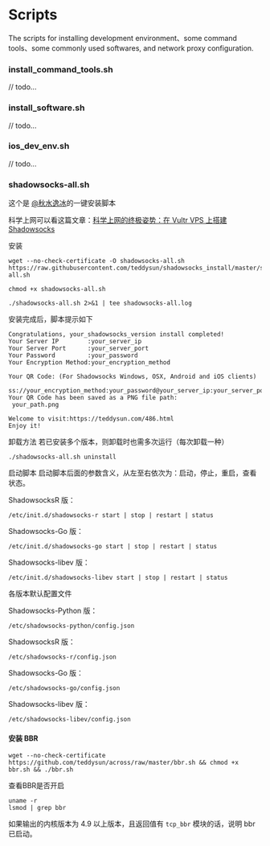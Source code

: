 # Scripts

The scripts for installing development environment、some command tools、some commonly used softwares, and network proxy configuration.

### install_command_tools.sh

// todo...

### install_software.sh

// todo...

### ios_dev_env.sh

// todo...

### shadowsocks-all.sh

这个是 [@秋水逸冰](https://teddysun.com/)的一键安装脚本

科学上网可以看这篇文章：[科学上网的终极姿势：在 Vultr VPS 上搭建 Shadowsocks](https://zoomyale.com/2016/vultr_and_ss)

安装

```
wget --no-check-certificate -O shadowsocks-all.sh https://raw.githubusercontent.com/teddysun/shadowsocks_install/master/shadowsocks-all.sh

chmod +x shadowsocks-all.sh

./shadowsocks-all.sh 2>&1 | tee shadowsocks-all.log
```

安装完成后，脚本提示如下

```
Congratulations, your_shadowsocks_version install completed!
Your Server IP        :your_server_ip
Your Server Port      :your_server_port
Your Password         :your_password
Your Encryption Method:your_encryption_method

Your QR Code: (For Shadowsocks Windows, OSX, Android and iOS clients)
 ss://your_encryption_method:your_password@your_server_ip:your_server_port
Your QR Code has been saved as a PNG file path:
 your_path.png

Welcome to visit:https://teddysun.com/486.html
Enjoy it!
```

卸载方法
若已安装多个版本，则卸载时也需多次运行（每次卸载一种）

```
./shadowsocks-all.sh uninstall
```

启动脚本
启动脚本后面的参数含义，从左至右依次为：启动，停止，重启，查看状态。

ShadowsocksR 版：
```
/etc/init.d/shadowsocks-r start | stop | restart | status
```
Shadowsocks-Go 版：
```
/etc/init.d/shadowsocks-go start | stop | restart | status
```
Shadowsocks-libev 版：
```
/etc/init.d/shadowsocks-libev start | stop | restart | status
```

各版本默认配置文件

Shadowsocks-Python 版：
```
/etc/shadowsocks-python/config.json
```

ShadowsocksR 版：
```
/etc/shadowsocks-r/config.json
```

Shadowsocks-Go 版：
```
/etc/shadowsocks-go/config.json
```

Shadowsocks-libev 版：
```
/etc/shadowsocks-libev/config.json
```

#### 安装 BBR

```
wget --no-check-certificate https://github.com/teddysun/across/raw/master/bbr.sh && chmod +x bbr.sh && ./bbr.sh
```

查看BBR是否开启

```
uname -r
lsmod | grep bbr
```

如果输出的内核版本为 4.9 以上版本，且返回值有 `tcp_bbr` 模块的话，说明 bbr 已启动。
